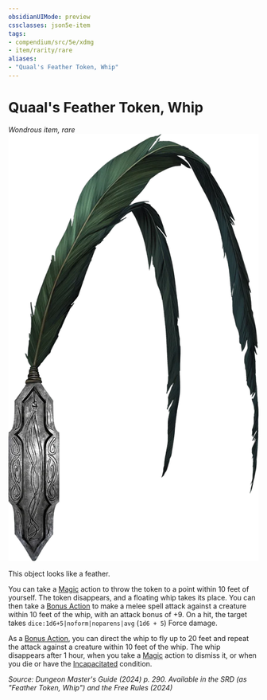 ```yaml
---
obsidianUIMode: preview
cssclasses: json5e-item
tags:
- compendium/src/5e/xdmg
- item/rarity/rare
aliases: 
- "Quaal's Feather Token, Whip"
---
```

# Quaal's Feather Token, Whip
*Wondrous item, rare*  
![](/3-Mechanics/CLI/items/img/quaals-feather-token-whip.webp#right)


This object looks like a feather.

You can take a [Magic](actions.md#Magic) action to throw the token to a point within 10 feet of yourself. The token disappears, and a floating whip takes its place. You can then take a [Bonus Action](/3-Mechanics/CLI/variant-rules/bonus-action-xphb.md) to make a melee spell attack against a creature within 10 feet of the whip, with an attack bonus of +9. On a hit, the target takes `dice:1d6+5|noform|noparens|avg` (`1d6 + 5`) Force damage.

As a [Bonus Action](/3-Mechanics/CLI/variant-rules/bonus-action-xphb.md), you can direct the whip to fly up to 20 feet and repeat the attack against a creature within 10 feet of the whip. The whip disappears after 1 hour, when you take a [Magic](actions.md#Magic) action to dismiss it, or when you die or have the [Incapacitated](conditions.md#Incapacitated) condition.

*Source: Dungeon Master's Guide (2024) p. 290. Available in the <span title='Systems Reference Document (5.2)'>SRD</span> (as "Feather Token, Whip") and the Free Rules (2024)*